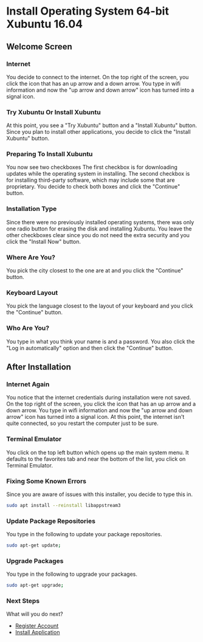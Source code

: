 # Install Operating System 64-bit Xubuntu 16.04

## Welcome Screen

### Internet

You decide to connect to the internet.
On the top right of the screen, you click the icon that has an up arrow and a down arrow.
You type in wifi information and now the "up arrow and down arrow" icon has turned into a signal icon.

### Try Xubuntu Or Install Xubuntu

At this point, you see a "Try Xubuntu" button and a "Install Xubuntu" button.
Since you plan to install other applications, you decide to click the "Install Xubuntu" button.

### Preparing To Install Xubuntu

You now see two checkboxes
The first checkbox is for downloading updates while the operating system in installing.
The second checkbox is for installing third-party software, which may include some that are proprietary.
You decide to check both boxes and click the "Continue" button.

### Installation Type

Since there were no previously installed operating systems,
there was only one radio button for erasing the disk and installing Xubuntu.
You leave the other checkboxes clear since you do not need the extra security and you click the "Install Now" button.

### Where Are You?

You pick the city closest to the one are at and you click the "Continue" button.

### Keyboard Layout

You pick the language closest to the layout of your keyboard and you click the "Continue" button.

### Who Are You?

You type in what you think your name is and a password.
You also click the "Log in automatically" option and then click the "Continue" button.

## After Installation

### Internet Again

You notice that the internet credentials during installation were not saved.
On the top right of the screen, you click the icon that has an up arrow and a down arrow.
You type in wifi information and now the "up arrow and down arrow" icon has turned into a signal icon.
At this point, the internet isn't quite connected, so you restart the computer just to be sure.

### Terminal Emulator

You click on the top left button which opens up the main system menu.
It defaults to the favorites tab and near the bottom of the list, you click on Terminal Emulator.

### Fixing Some Known Errors

Since you are aware of issues with this installer, you decide to type this in.

```bash
sudo apt install --reinstall libappstream3
```

### Update Package Repositories

You type in the following to update your package repositories.

```bash
sudo apt-get update;
```

### Upgrade Packages

You type in the following to upgrade your packages.

```bash
sudo apt-get upgrade;
```

### Next Steps

What will you do next?

- [Register Account](/register-account.md)
- [Install Application](/install-application.md)
